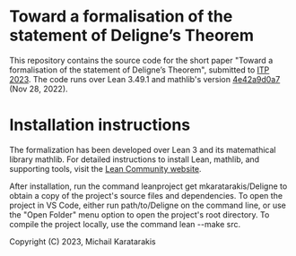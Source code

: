 # Toward a formalisation of the statement of Deligne’s Theorem

This repository contains the source code for the short paper "Toward a formalisation of the statement of
Deligne’s Theorem", submitted to [ITP 2023](https://mizar.uwb.edu.pl/ITP2023/). The code runs over Lean 3.49.1 and mathlib's version [4e42a9d0a7](https://github.com/leanprover-community/mathlib/tree/4e42a9d0a79d151ee359c270e498b1a00cc6fa4e) (Nov 28, 2022).

# Installation instructions

The formalization has been developed over Lean 3 and its matemathical library mathlib. For detailed instructions to install Lean, mathlib, and supporting tools, visit the [Lean Community website](https://leanprover-community.github.io/get_started.html).

After installation, run the command leanproject get mkaratarakis/Deligne to obtain a copy of the project's source files and dependencies. To open the project in VS Code, either run path/to/Deligne on the command line, or use the "Open Folder" menu option to open the project's root directory. To compile the project locally, use the command lean --make src.

Copyright (C) 2023, Michail Karatarakis
